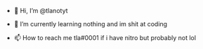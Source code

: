 - 👋 Hi, I’m @tlanotyt

- 🌱 I’m currently learning nothing and im shit at coding

- 📫 How to reach me tla#0001 if i have nitro but probably not lol

<!---
tlanotyt/tlanotyt is a ✨ special ✨ repository because its `README.md` (this file) appears on your GitHub profile.
You can click the Preview link to take a look at your changes.
--->
